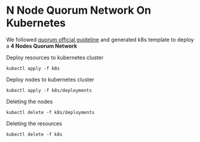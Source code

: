 # N Node Quorum Network On Kubernetes

We followed [quorum official guideline](https://github.com/jpmorganchase/qubernetes#generating-quorum-and-k8s-resources-from-custom-configs) and generated k8s template to deploy a **4 Nodes Quorum Network**

Deploy resources to kubernetes cluster

```
kubectl apply -f k8s
```

Deploy nodes to kubernetes cluster


```
kubectl apply -f k8s/deployments
```

Deleting the nodes
```
kubectl delete -f k8s/deployments
```

Deleting the resources
```
kubectl delete -f k8s
```